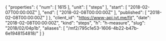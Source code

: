 {
  "properties": {
    "num": [
      1615
    ],
    "unit": [
      "steps"
    ],
    "start": [
      "2018-02-07T00:00:00Z"
    ],
    "end": [
      "2018-02-08T00:00:00Z"
    ],
    "published": [
      "2018-02-08T00:00:00Z"
    ]
  },
  "client_id": "https://www-api.jvt.me/fit",
  "date": "2018-02-08T00:00:00Z",
  "kind": "steps",
  "h": "h-measure",
  "slug": "2018/02/04p1b",
  "aliases": [
    "/mf2/795c1e53-1606-4b22-b47b-6e1948154818/"
  ]
}
